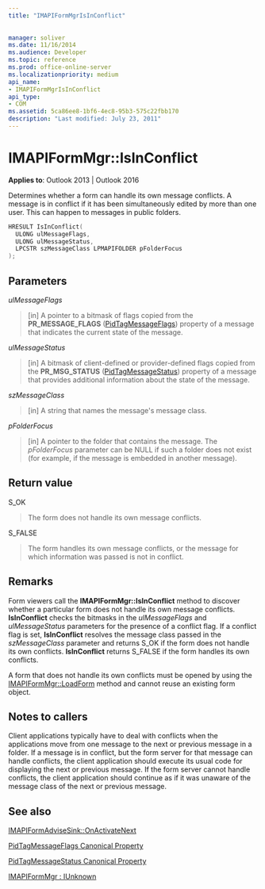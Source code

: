 ```yaml
---
title: "IMAPIFormMgrIsInConflict"
 
 
manager: soliver
ms.date: 11/16/2014
ms.audience: Developer
ms.topic: reference
ms.prod: office-online-server
ms.localizationpriority: medium
api_name:
- IMAPIFormMgrIsInConflict
api_type:
- COM
ms.assetid: 5ca86ee8-1bf6-4ec8-95b3-575c22fbb170
description: "Last modified: July 23, 2011"
---
```


# IMAPIFormMgr::IsInConflict

  
  
**Applies to**: Outlook 2013 | Outlook 2016 
  
Determines whether a form can handle its own message conflicts. A message is in conflict if it has been simultaneously edited by more than one user. This can happen to messages in public folders.
  
```cpp
HRESULT IsInConflict(
  ULONG ulMessageFlags,
  ULONG ulMessageStatus,
  LPCSTR szMessageClass LPMAPIFOLDER pFolderFocus
);
```

## Parameters

 _ulMessageFlags_
  
> [in] A pointer to a bitmask of flags copied from the **PR_MESSAGE_FLAGS** ([PidTagMessageFlags](pidtagmessageflags-canonical-property.md)) property of a message that indicates the current state of the message.
    
 _ulMessageStatus_
  
> [in] A bitmask of client-defined or provider-defined flags copied from the **PR_MSG_STATUS** ([PidTagMessageStatus](pidtagmessagestatus-canonical-property.md)) property of a message that provides additional information about the state of the message.
    
 _szMessageClass_
  
> [in] A string that names the message's message class.
    
 _pFolderFocus_
  
> [in] A pointer to the folder that contains the message. The  _pFolderFocus_ parameter can be NULL if such a folder does not exist (for example, if the message is embedded in another message). 
    
## Return value

S_OK 
  
> The form does not handle its own message conflicts.
    
S_FALSE 
  
> The form handles its own message conflicts, or the message for which information was passed is not in conflict.
    
## Remarks

Form viewers call the **IMAPIFormMgr::IsInConflict** method to discover whether a particular form does not handle its own message conflicts. **IsInConflict** checks the bitmasks in the  _ulMessageFlags_ and  _ulMessageStatus_ parameters for the presence of a conflict flag. If a conflict flag is set, **IsInConflict** resolves the message class passed in the _szMessageClass_ parameter and returns S_OK if the form does not handle its own conflicts. **IsInConflict** returns S_FALSE if the form handles its own conflicts. 
  
A form that does not handle its own conflicts must be opened by using the [IMAPIFormMgr::LoadForm](imapiformmgr-loadform.md) method and cannot reuse an existing form object. 
  
## Notes to callers

Client applications typically have to deal with conflicts when the applications move from one message to the next or previous message in a folder. If a message is in conflict, but the form server for that message can handle conflicts, the client application should execute its usual code for displaying the next or previous message. If the form server cannot handle conflicts, the client application should continue as if it was unaware of the message class of the next or previous message. 
  
## See also



[IMAPIFormAdviseSink::OnActivateNext](imapiformadvisesink-onactivatenext.md)
  
[PidTagMessageFlags Canonical Property](pidtagmessageflags-canonical-property.md)
  
[PidTagMessageStatus Canonical Property](pidtagmessagestatus-canonical-property.md)
  
[IMAPIFormMgr : IUnknown](imapiformmgriunknown.md)

